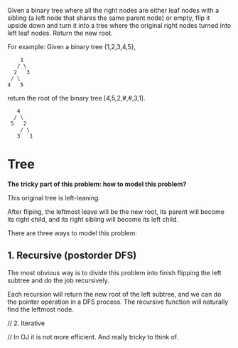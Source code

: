 Given a binary tree where all the right nodes are either leaf nodes with a sibling (a left node that shares the same parent node) or empty, flip it upside down and turn it into a tree where the original right nodes turned into left leaf nodes. Return the new root.

For example:
Given a binary tree {1,2,3,4,5},

	    1
	   / \
	  2   3
	 / \
	4   5
return the root of the binary tree [4,5,2,#,#,3,1].

	   4
	  / \
	 5   2
	    / \
	   3   1  

# Tree

**The tricky part of this problem: how to model this problem?**

This original tree is left-leaning.

After fliping, the leftmost leave will be the new root, its parent will become its right child, and its right sibling will become its left child.

There are three ways to model this problem:

## 1. Recursive (postorder DFS)

The most obvious way is to divide this problem into finish flipping the left subtree and do the job recursively. 

Each recursion will return the new root of the left subtree, and we can do the pointer operation in a DFS process. The recursive function will naturally find the leftmost node.

// 2. Iterative

// In OJ it is not more efficient. And really tricky to think of.